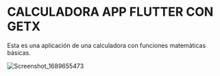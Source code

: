 # CALCULADORA APP FLUTTER CON GETX

Esta es una aplicación de una calculadora con funciones matemáticas básicas.

![Screenshot_1689655473](https://github.com/SebastianQuis/calculadora-app-flutter-/assets/102377147/a8e3f82f-bdfe-41f4-8c3f-74ce3777190b)
